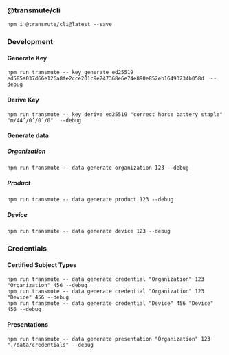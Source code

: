 ### @transmute/cli

```
npm i @transmute/cli@latest --save
```

### Development

#### Generate Key

```
npm run transmute -- key generate ed25519 ed585a037d66e126a8fe2cce201c9e247368e6e74e890e852eb16493234b058d  --debug
```

#### Derive Key

```
npm run transmute -- key derive ed25519 "correct horse battery staple" "m/44’/0’/0’/0"  --debug
```

#### Generate data

##### Organization

```
npm run transmute -- data generate organization 123 --debug
```

##### Product

```
npm run transmute -- data generate product 123 --debug
```

##### Device

```
npm run transmute -- data generate device 123 --debug
```

### Credentials

#### Certified Subject Types

```
npm run transmute -- data generate credential "Organization" 123 "Organization" 456 --debug
npm run transmute -- data generate credential "Organization" 123 "Device" 456 --debug
npm run transmute -- data generate credential "Device" 456 "Device" 456 --debug
```

#### Presentations

```
npm run transmute -- data generate presentation "Organization" 123 "./data/credentials" --debug
```
